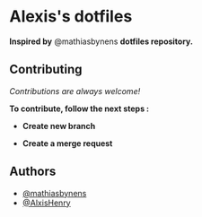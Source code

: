 # Alexis's dotfiles

**Inspired by** @mathiasbynens **dotfiles repository.**

## Contributing

*Contributions are always welcome!*

**To contribute, follow the next steps :**

- **Create new branch**

- **Create a merge request**

## Authors

- [@mathiasbynens](https://github.com/mathiasbynens)
- [@AlxisHenry](https://www.github.com/AlxisHenry) 
